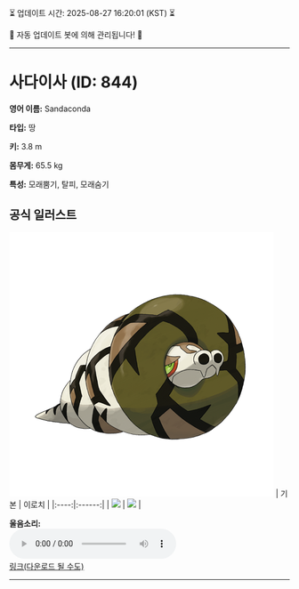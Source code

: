 
⏳ 업데이트 시간: 2025-08-27 16:20:01 (KST) ⏳

🤖 자동 업데이트 봇에 의해 관리됩니다! 🤖

---

# 사다이사 (ID: 844)
**영어 이름:** Sandaconda

**타입:** 땅

**키:** 3.8 m

**몸무게:** 65.5 kg

**특성:** 모래뿜기, 탈피, 모래숨기

## 공식 일러스트
![](https://raw.githubusercontent.com/PokeAPI/sprites/master/sprites/pokemon/other/official-artwork/844.png)
| 기본 | 이로치 |
|:----:|:------:|
| <img src="http://play.pokemonshowdown.com/sprites/ani/sandaconda.gif" width="200"> | <img src="http://play.pokemonshowdown.com/sprites/ani-shiny/sandaconda.gif" width="200"> |

**울음소리:**<br><audio controls src="https://raw.githubusercontent.com/PokeAPI/cries/main/cries/pokemon/latest/844.ogg"></audio><br> [링크(다운로드 될 수도)](https://raw.githubusercontent.com/PokeAPI/cries/main/cries/pokemon/latest/844.ogg)


---
